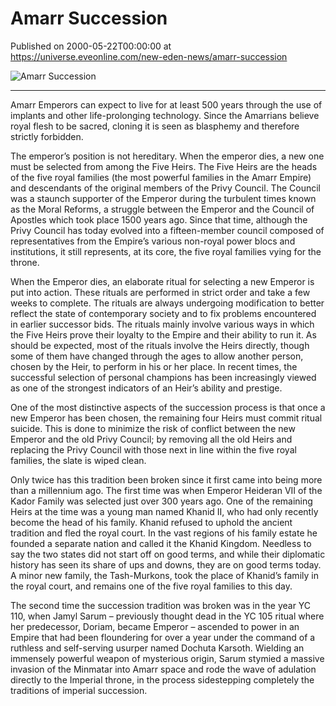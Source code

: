 # Amarr Succession
Published on 2000-05-22T00:00:00 at https://universe.eveonline.com/new-eden-news/amarr-succession

![Amarr Succession](https://web.ccpgamescdn.com/communityassets/img/chronicles/chronicleImage/amsucc.jpg#left)

---

Amarr Emperors can expect to live for at least 500 years through the use of implants and other life-prolonging technology. Since the Amarrians believe royal flesh to be sacred, cloning it is seen as blasphemy and therefore strictly forbidden.

The emperor’s position is not hereditary. When the emperor dies, a new one must be selected from among the Five Heirs. The Five Heirs are the heads of the five royal families (the most powerful families in the Amarr Empire) and descendants of the original members of the Privy Council. The Council was a staunch supporter of the Emperor during the turbulent times known as the Moral Reforms, a struggle between the Emperor and the Council of Apostles which took place 1500 years ago. Since that time, although the Privy Council has today evolved into a fifteen-member council composed of representatives from the Empire’s various non-royal power blocs and institutions, it still represents, at its core, the five royal families vying for the throne.

When the Emperor dies, an elaborate ritual for selecting a new Emperor is put into action. These rituals are performed in strict order and take a few weeks to complete. The rituals are always undergoing modification to better reflect the state of contemporary society and to fix problems encountered in earlier successor bids. The rituals mainly involve various ways in which the Five Heirs prove their loyalty to the Empire and their ability to run it. As should be expected, most of the rituals involve the Heirs directly, though some of them have changed through the ages to allow another person, chosen by the Heir, to perform in his or her place. In recent times, the successful selection of personal champions has been increasingly viewed as one of the strongest indicators of an Heir’s ability and prestige.

One of the most distinctive aspects of the succession process is that once a new Emperor has been chosen, the remaining four Heirs must commit ritual suicide. This is done to minimize the risk of conflict between the new Emperor and the old Privy Council; by removing all the old Heirs and replacing the Privy Council with those next in line within the five royal families, the slate is wiped clean.

Only twice has this tradition been broken since it first came into being more than a millennium ago. The first time was when Emperor Heideran VII of the Kador Family was selected just over 300 years ago. One of the remaining Heirs at the time was a young man named Khanid II, who had only recently become the head of his family. Khanid refused to uphold the ancient tradition and fled the royal court. In the vast regions of his family estate he founded a separate nation and called it the Khanid Kingdom. Needless to say the two states did not start off on good terms, and while their diplomatic history has seen its share of ups and downs, they are on good terms today. A minor new family, the Tash-Murkons, took the place of Khanid’s family in the royal court, and remains one of the five royal families to this day.

The second time the succession tradition was broken was in the year YC 110, when Jamyl Sarum – previously thought dead in the YC 105 ritual where her predecessor, Doriam, became Emperor – ascended to power in an Empire that had been floundering for over a year under the command of a ruthless and self-serving usurper named Dochuta Karsoth. Wielding an immensely powerful weapon of mysterious origin, Sarum stymied a massive invasion of the Minmatar into Amarr space and rode the wave of adulation directly to the Imperial throne, in the process sidestepping completely the traditions of imperial succession.
